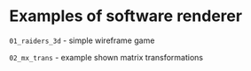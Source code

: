 # Examples of software renderer

`01_raiders_3d` - simple wireframe game

`02_mx_trans` - example shown matrix transformations
